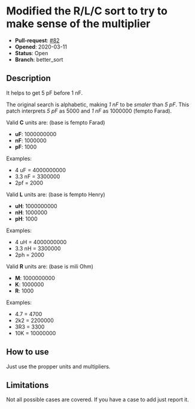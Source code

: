 # Modified the R/L/C sort to try to make sense of the multiplier

- **Pull-request**: [#82](https://github.com/SchrodingersGat/KiBoM/pull/82)
- **Opened**: 2020-03-11
- **Status**: Open
- **Branch**: better_sort

## Description

It helps to get 5 pF before 1 nF.

The original search is alphabetic, making *1 nF* to be *smaler* than *5 pF*.
This patch interprets *5 pF* as 5000 and *1 nF* as 1000000 (fempto Farad).

Valid **C** units are: (base is fempto Farad)

- **uF**: 1000000000
- **nF**: 1000000
- **pF**: 1000

Examples:

- 4 uF = 4000000000
- 3.3 nF = 3300000
- 2pf = 2000

Valid **L** units are: (base is fempto Henry)

- **uH**: 1000000000
- **nH**: 1000000
- **pH**: 1000

Examples:

- 4 uH = 4000000000
- 3.3 nH = 3300000
- 2ph = 2000

Valid **R** units are: (base is mili Ohm)

- **M**: 1000000000
- **K**: 1000000
- **R**: 1000

Examples:

- 4.7 = 4700
- 2k2 = 2200000
- 3R3 = 3300
- 10K = 10000000

## How to use

Just use the propper units and multipliers.

## Limitations

Not all possible cases are covered. If you have a case to add just report it.
